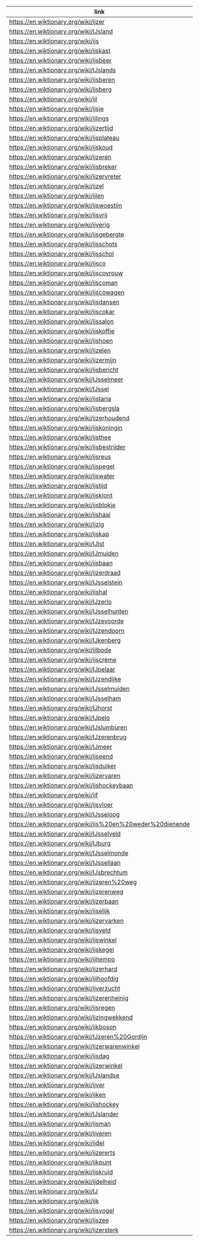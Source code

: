 |link|
|----|
|https://en.wiktionary.org/wiki/ijzer|
|https://en.wiktionary.org/wiki/IJsland|
|https://en.wiktionary.org/wiki/ijs|
|https://en.wiktionary.org/wiki/ijskast|
|https://en.wiktionary.org/wiki/ijsbeer|
|https://en.wiktionary.org/wiki/IJslands|
|https://en.wiktionary.org/wiki/ijsberen|
|https://en.wiktionary.org/wiki/ijsberg|
|https://en.wiktionary.org/wiki/ijl|
|https://en.wiktionary.org/wiki/ijsje|
|https://en.wiktionary.org/wiki/ijlings|
|https://en.wiktionary.org/wiki/ijzertijd|
|https://en.wiktionary.org/wiki/ijsplateau|
|https://en.wiktionary.org/wiki/ijskoud|
|https://en.wiktionary.org/wiki/ijzeren|
|https://en.wiktionary.org/wiki/ijsbreker|
|https://en.wiktionary.org/wiki/ijzervreter|
|https://en.wiktionary.org/wiki/ijzel|
|https://en.wiktionary.org/wiki/ijlen|
|https://en.wiktionary.org/wiki/ijswoestijn|
|https://en.wiktionary.org/wiki/ijsvrij|
|https://en.wiktionary.org/wiki/ijverig|
|https://en.wiktionary.org/wiki/ijsgebergte|
|https://en.wiktionary.org/wiki/ijsschots|
|https://en.wiktionary.org/wiki/ijsschol|
|https://en.wiktionary.org/wiki/ijsco|
|https://en.wiktionary.org/wiki/ijscovrouw|
|https://en.wiktionary.org/wiki/ijscoman|
|https://en.wiktionary.org/wiki/ijscowagen|
|https://en.wiktionary.org/wiki/ijsdansen|
|https://en.wiktionary.org/wiki/ijscokar|
|https://en.wiktionary.org/wiki/ijssalon|
|https://en.wiktionary.org/wiki/ijskoffie|
|https://en.wiktionary.org/wiki/ijshoen|
|https://en.wiktionary.org/wiki/ijzelen|
|https://en.wiktionary.org/wiki/ijzermijn|
|https://en.wiktionary.org/wiki/ijsbericht|
|https://en.wiktionary.org/wiki/IJsselmeer|
|https://en.wiktionary.org/wiki/IJssel|
|https://en.wiktionary.org/wiki/ijstaria|
|https://en.wiktionary.org/wiki/ijsbergsla|
|https://en.wiktionary.org/wiki/ijzerhoudend|
|https://en.wiktionary.org/wiki/ijskoningin|
|https://en.wiktionary.org/wiki/ijsthee|
|https://en.wiktionary.org/wiki/ijsbestrijder|
|https://en.wiktionary.org/wiki/ijsreus|
|https://en.wiktionary.org/wiki/ijspegel|
|https://en.wiktionary.org/wiki/ijswater|
|https://en.wiktionary.org/wiki/ijstijd|
|https://en.wiktionary.org/wiki/ijsklont|
|https://en.wiktionary.org/wiki/ijsblokje|
|https://en.wiktionary.org/wiki/ijshaai|
|https://en.wiktionary.org/wiki/ijzig|
|https://en.wiktionary.org/wiki/ijskap|
|https://en.wiktionary.org/wiki/IJlst|
|https://en.wiktionary.org/wiki/IJmuiden|
|https://en.wiktionary.org/wiki/ijsbaan|
|https://en.wiktionary.org/wiki/ijzerdraad|
|https://en.wiktionary.org/wiki/IJsselstein|
|https://en.wiktionary.org/wiki/ijshal|
|https://en.wiktionary.org/wiki/IJzerlo|
|https://en.wiktionary.org/wiki/IJsselhunten|
|https://en.wiktionary.org/wiki/IJzevoorde|
|https://en.wiktionary.org/wiki/IJzendoorn|
|https://en.wiktionary.org/wiki/IJkenberg|
|https://en.wiktionary.org/wiki/ijlbode|
|https://en.wiktionary.org/wiki/ijscrème|
|https://en.wiktionary.org/wiki/IJpelaar|
|https://en.wiktionary.org/wiki/IJzendijke|
|https://en.wiktionary.org/wiki/IJsselmuiden|
|https://en.wiktionary.org/wiki/IJsselham|
|https://en.wiktionary.org/wiki/IJhorst|
|https://en.wiktionary.org/wiki/IJpelo|
|https://en.wiktionary.org/wiki/IJslumburen|
|https://en.wiktionary.org/wiki/IJzerenbrug|
|https://en.wiktionary.org/wiki/IJmeer|
|https://en.wiktionary.org/wiki/ijseend|
|https://en.wiktionary.org/wiki/ijsduiker|
|https://en.wiktionary.org/wiki/ijzervaren|
|https://en.wiktionary.org/wiki/ijshockeybaan|
|https://en.wiktionary.org/wiki/ijf|
|https://en.wiktionary.org/wiki/ijsvloer|
|https://en.wiktionary.org/wiki/IJsseloog|
|https://en.wiktionary.org/wiki/ijs%20en%20weder%20dienende|
|https://en.wiktionary.org/wiki/IJsselveld|
|https://en.wiktionary.org/wiki/IJburg|
|https://en.wiktionary.org/wiki/IJsselmonde|
|https://en.wiktionary.org/wiki/IJssellaan|
|https://en.wiktionary.org/wiki/IJsbrechtum|
|https://en.wiktionary.org/wiki/ijzeren%20weg|
|https://en.wiktionary.org/wiki/ijzerenweg|
|https://en.wiktionary.org/wiki/ijzerbaan|
|https://en.wiktionary.org/wiki/ijselijk|
|https://en.wiktionary.org/wiki/ijzervarken|
|https://en.wiktionary.org/wiki/ijsveld|
|https://en.wiktionary.org/wiki/ijswinkel|
|https://en.wiktionary.org/wiki/ijskegel|
|https://en.wiktionary.org/wiki/ijltempo|
|https://en.wiktionary.org/wiki/ijzerhard|
|https://en.wiktionary.org/wiki/ijlhoofdig|
|https://en.wiktionary.org/wiki/ijverzucht|
|https://en.wiktionary.org/wiki/ijzerenheinig|
|https://en.wiktionary.org/wiki/ijsregen|
|https://en.wiktionary.org/wiki/ijzingwekkend|
|https://en.wiktionary.org/wiki/ijkboson|
|https://en.wiktionary.org/wiki/IJzeren%20Gordijn|
|https://en.wiktionary.org/wiki/ijzerwarenwinkel|
|https://en.wiktionary.org/wiki/ijsdag|
|https://en.wiktionary.org/wiki/ijzerwinkel|
|https://en.wiktionary.org/wiki/IJslandse|
|https://en.wiktionary.org/wiki/ijver|
|https://en.wiktionary.org/wiki/ijken|
|https://en.wiktionary.org/wiki/ijshockey|
|https://en.wiktionary.org/wiki/IJslander|
|https://en.wiktionary.org/wiki/ijsman|
|https://en.wiktionary.org/wiki/ijveren|
|https://en.wiktionary.org/wiki/ijdel|
|https://en.wiktionary.org/wiki/ijzererts|
|https://en.wiktionary.org/wiki/ijkpunt|
|https://en.wiktionary.org/wiki/ijskruid|
|https://en.wiktionary.org/wiki/ijdelheid|
|https://en.wiktionary.org/wiki/IJ|
|https://en.wiktionary.org/wiki/ijk|
|https://en.wiktionary.org/wiki/ijsvogel|
|https://en.wiktionary.org/wiki/ijszee|
|https://en.wiktionary.org/wiki/ijzersterk|

